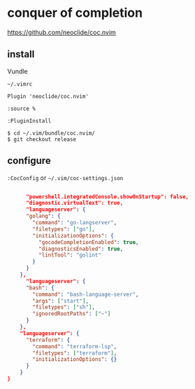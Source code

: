 # conquer of completion

https://github.com/neoclide/coc.nvim

install
--
Vundle

`~/.vimrc`

```vim
Plugin 'neoclide/coc.nvim'
```

```vim
:source %
```
```vim
:PluginInstall
```

```console
$ cd ~/.vim/bundle/coc.nvim/
$ git checkout release
```

configure
--
`:CocConfig` or `~/.vim/coc-settings.json`

```json

      "powershell.integratedConsole.showOnStartup": false,
      "diagnostic.virtualText": true,
      "languageserver": {
      "golang": {
        "command": "go-langserver",
        "filetypes": ["go"],
        "initializationOptions": {
          "gocodeCompletionEnabled": true,
          "diagnosticsEnabled": true,
          "lintTool": "golint"
        }
      }
    },
      "languageserver": {
      "bash": {
        "command": "bash-language-server",
        "args": ["start"],
        "filetypes": ["sh"],
        "ignoredRootPaths": ["~"]
      }
    },
    "languageserver": {
      "terraform": {
        "command": "terraform-lsp",
        "filetypes": ["terraform"],
        "initializationOptions": {}
      }
    }
}
```
